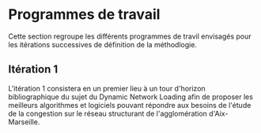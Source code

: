 # Programmes de travail

Cette section regroupe les différents programmes de travil envisagés pour les itérations successives de définition de la méthodlogie.

## Itération 1

L'itération 1 consistera en un premier lieu à un tour d'horizon bibliographique du sujet du Dynamic Network Loading afin de proposer les meilleurs algorithmes et logiciels pouvant répondre aux besoins de l'étude de la congestion sur le réseau structurant de l'agglomération d'Aix-Marseille.
